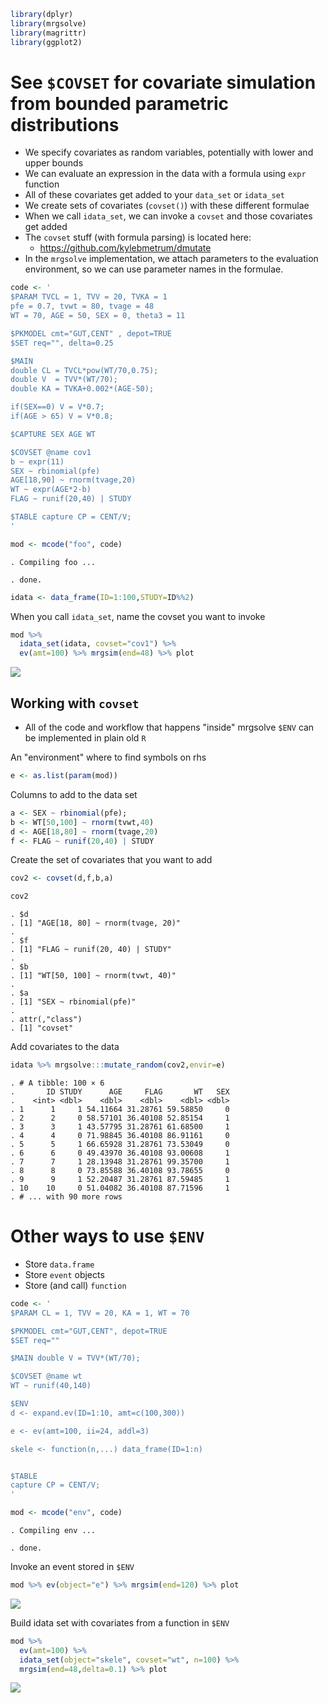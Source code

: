``` r
library(dplyr)
library(mrgsolve)
library(magrittr)
library(ggplot2)
```

See `$COVSET` for covariate simulation from bounded parametric distributions
============================================================================

-   We specify covariates as random variables, potentially with lower and upper bounds
-   We can evaluate an expression in the data with a formula using `expr` function
-   All of these covariates get added to your `data_set` or `idata_set`
-   We create sets of covariates (`covset()`) with these different formulae
-   When we call `idata_set`, we can invoke a `covset` and those covariates get added
-   The `covset` stuff (with formula parsing) is located here:
    -   <https://github.com/kylebmetrum/dmutate>
-   In the `mrgsolve` implementation, we attach parameters to the evaluation environment, so we can use parameter names in the formulae.

``` r
code <- '
$PARAM TVCL = 1, TVV = 20, TVKA = 1
pfe = 0.7, tvwt = 80, tvage = 48
WT = 70, AGE = 50, SEX = 0, theta3 = 11

$PKMODEL cmt="GUT,CENT" , depot=TRUE
$SET req="", delta=0.25

$MAIN
double CL = TVCL*pow(WT/70,0.75);
double V  = TVV*(WT/70);
double KA = TVKA+0.002*(AGE-50);

if(SEX==0) V = V*0.7;
if(AGE > 65) V = V*0.8;

$CAPTURE SEX AGE WT

$COVSET @name cov1
b ~ expr(11)
SEX ~ rbinomial(pfe)
AGE[18,90] ~ rnorm(tvage,20)
WT ~ expr(AGE*2-b)
FLAG ~ runif(20,40) | STUDY

$TABLE capture CP = CENT/V;
'
```

``` r
mod <- mcode("foo", code)
```

    . Compiling foo ...

    . done.

``` r
idata <- data_frame(ID=1:100,STUDY=ID%%2)
```

When you call `idata_set`, name the covset you want to invoke

``` r
mod %>% 
  idata_set(idata, covset="cov1") %>% 
  ev(amt=100) %>% mrgsim(end=48) %>% plot
```

![](img/covset-unnamed-chunk-6-1.png)

Working with `covset`
---------------------

-   All of the code and workflow that happens "inside" mrgsolve `$ENV` can be implemented in plain old `R`

An "environment" where to find symbols on rhs

``` r
e <- as.list(param(mod))
```

Columns to add to the data set

``` r
a <- SEX ~ rbinomial(pfe);
b <- WT[50,100] ~ rnorm(tvwt,40)
d <- AGE[18,80] ~ rnorm(tvage,20)
f <- FLAG ~ runif(20,40) | STUDY
```

Create the set of covariates that you want to add

``` r
cov2 <- covset(d,f,b,a)
```

``` r
cov2
```

    . $d
    . [1] "AGE[18, 80] ~ rnorm(tvage, 20)"
    . 
    . $f
    . [1] "FLAG ~ runif(20, 40) | STUDY"
    . 
    . $b
    . [1] "WT[50, 100] ~ rnorm(tvwt, 40)"
    . 
    . $a
    . [1] "SEX ~ rbinomial(pfe)"
    . 
    . attr(,"class")
    . [1] "covset"

Add covariates to the data

``` r
idata %>% mrgsolve:::mutate_random(cov2,envir=e)
```

    . # A tibble: 100 × 6
    .       ID STUDY      AGE     FLAG       WT   SEX
    .    <int> <dbl>    <dbl>    <dbl>    <dbl> <dbl>
    . 1      1     1 54.11664 31.28761 59.58850     0
    . 2      2     0 58.57101 36.40108 52.85154     1
    . 3      3     1 43.57795 31.28761 61.68500     1
    . 4      4     0 71.98845 36.40108 86.91161     0
    . 5      5     1 66.65928 31.28761 73.53049     0
    . 6      6     0 49.43970 36.40108 93.00608     1
    . 7      7     1 28.13948 31.28761 99.35700     1
    . 8      8     0 73.85588 36.40108 93.78655     0
    . 9      9     1 52.20487 31.28761 87.59485     1
    . 10    10     0 51.04082 36.40108 87.71596     1
    . # ... with 90 more rows

Other ways to use `$ENV`
========================

-   Store `data.frame`
-   Store `event` objects
-   Store (and call) `function`

``` r
code <- '
$PARAM CL = 1, TVV = 20, KA = 1, WT = 70

$PKMODEL cmt="GUT,CENT", depot=TRUE
$SET req=""

$MAIN double V = TVV*(WT/70);

$COVSET @name wt
WT ~ runif(40,140)

$ENV
d <- expand.ev(ID=1:10, amt=c(100,300))

e <- ev(amt=100, ii=24, addl=3)

skele <- function(n,...) data_frame(ID=1:n)


$TABLE
capture CP = CENT/V;
'
```

``` r
mod <- mcode("env", code)
```

    . Compiling env ...

    . done.

Invoke an event stored in `$ENV`

``` r
mod %>% ev(object="e") %>% mrgsim(end=120) %>% plot
```

![](img/covset-unnamed-chunk-14-1.png)

Build idata set with covariates from a function in `$ENV`

``` r
mod %>% 
  ev(amt=100) %>% 
  idata_set(object="skele", covset="wt", n=100) %>% 
  mrgsim(end=48,delta=0.1) %>% plot
```

![](img/covset-unnamed-chunk-15-1.png)
